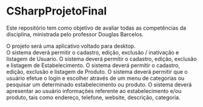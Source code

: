 # CSharpProjetoFinal
Este repositório tem como objetivo de avaliar todas as competências da disciplina, ministrada pelo professor Douglas Barcelos.

O projeto será uma aplicativo voltado para desktop. <br>
O sistema deverá permitir o cadastro, edição, exclusão / inativação e listagem de Usuario.
O sistema deverá permitir o cadastro, edição, exclusão e listagem de Estabelecimento.
O sistema deverá permitir o cadastro, edição, exclusão e listagem de Produto.
O sistema deverá permitir que o usuário efetue o login e escolher através de um menu de categorias ou pesquisar um determinado estabelecimento ou produto.
O sistema deverá apresentar ao usuário informações referente ao estabelecimento e/ou produto, tais como endereço, telefone, website, descrição, categoria. 
